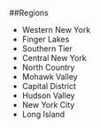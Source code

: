 ##Regions

* Western New York
* Finger Lakes
* Southern Tier
* Central New York
* North Country
* Mohawk Valley
* Capital District
* Hudson Valley
* New York City
* Long Island